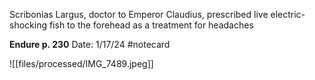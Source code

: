 Scribonias Largus, doctor to Emperor Claudius, prescribed live electric-shocking fish to the forehead as a treatment for headaches


**Endure p. 230** 
Date: 1/17/24
 #notecard

![[files/processed/IMG_7489.jpeg]]